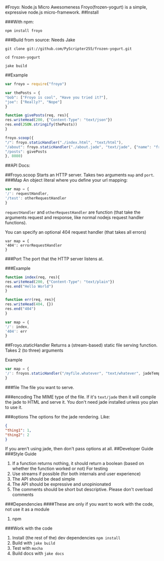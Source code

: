 #Froyo: Node.js Micro Awesomeness
Froyo(frozen-yogurt) is a simple, expressive node.js micro-framework.
##Install

###With npm:
```
npm install froyo
```

###Build from source:
Needs Jake

```
git clone git://github.com/PyScripter255/frozen-yogurt.git

cd frozen-yogurt

jake build
```
##Example
```javascript
var froyo = require("froyo")

var thePosts = {
"bob": ["Froyo is cool", "Have you tried it?"],
"joe": ["Really?", "Nope"]
}

function givePosts(req, res){
res.writeHead(200, {"Content-Type": "text/json"})
res.end(JSON.stringify(thePosts))
}

froyo.scoop({
"/": froyo.staticHandler("./index.html", "text/html"),
"/about": froyo.staticHandler("./about.jade", "text/jade", {"name": "froyo"}),
"/posts": givePosts
}, 8080)
```

##API Docs:

##Froyo.scoop
Starts an HTTP server. Takes two arguments ```map``` and ```port```.
###Map 
An object literal where you define your url mapping:

```javascript
var map = {
'/': requestHandler,
'/test': otherRequestHandler
}
```

```requestHandler``` and ```otherRequestHandler``` are function (that take the arguments request and response, like normal nodejs request handler functions).

You can specify an optional 404 request handler (that takes all errors)
```
var map = {
'404': errorRequestHandler
}
```

###Port
The port that the HTTP server listens at.

###Example

```javascript
function index(req, res){
res.writeHead(200, {"Content-Type": "text/plain"})
res.end("Hello World")
}

function err(req, res){
res.writeHead(404, {})
res.end("404")
}

var map = {
'/': index,
'404': err
}
```

##Froyo.staticHandler
Returns a (stream-based) static file serving function. Takes 2 (to three) arguments

Example
```javascript
var map = {
'/': froyos.staticHandler("/myfile.whatever", "text/whatever", jadeTemplateVars)
}
```
###file
The file you want to serve.

###encoding
The MIME type of the file. If it's ```text/jade``` then it will compile the jade to HTML and serve it. You don't need jade installed unless you plan to use it.

###options
The options for the jade rendering. Like:

```json
{
"thing1": 1,
"thing2": 2
}
```
If you aren't using jade, then don't pass options at all.
##Developer Guide
###Style Guide
1. If a function returns nothing, it should return a boolean (based on whether the function worked or not) For testing
2. Use streams if possible (for both internals and user experience)
3. The API should be dead simple
4. The API should be expressive and unopinionated
5. The comments should be short but descriptive. Please don't overload comments

###Dependencies
####These are only if you want to work with the code, not use it as a module
1. npm

###Work with the code

1. Install (the rest of the) dev dependencies ```npm install```
2. Build with ```jake build```
3. Test with ```mocha```
4. Build docs with ```jake docs```

